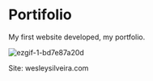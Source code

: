 # Portifolio
My first website developed, my portfolio.

![ezgif-1-bd7e87a20d](https://user-images.githubusercontent.com/116441631/217402087-2d31ebb9-726b-4b39-a508-43e889df9df8.gif)


Site: 
wesleysilveira.com
